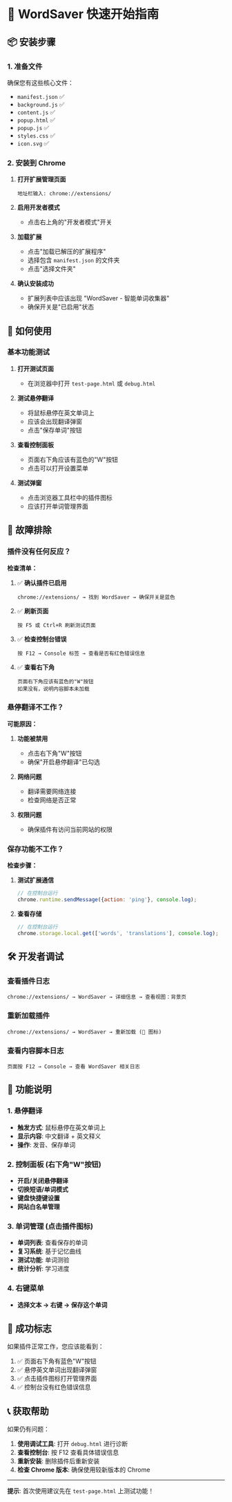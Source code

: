 # 🚀 WordSaver 快速开始指南

## 📦 安装步骤

### 1. 准备文件
确保您有这些核心文件：
- `manifest.json` ✅
- `background.js` ✅  
- `content.js` ✅
- `popup.html` ✅
- `popup.js` ✅
- `styles.css` ✅
- `icon.svg` ✅

### 2. 安装到 Chrome

1. **打开扩展管理页面**
   ```
   地址栏输入: chrome://extensions/
   ```

2. **启用开发者模式**
   - 点击右上角的"开发者模式"开关

3. **加载扩展**
   - 点击"加载已解压的扩展程序"
   - 选择包含 `manifest.json` 的文件夹
   - 点击"选择文件夹"

4. **确认安装成功**
   - 扩展列表中应该出现 "WordSaver - 智能单词收集器"
   - 确保开关是"已启用"状态

## 🎯 如何使用

### 基本功能测试

1. **打开测试页面**
   - 在浏览器中打开 `test-page.html` 或 `debug.html`

2. **测试悬停翻译**
   - 将鼠标悬停在英文单词上
   - 应该会出现翻译弹窗
   - 点击"保存单词"按钮

3. **查看控制面板**
   - 页面右下角应该有蓝色的"W"按钮
   - 点击可以打开设置菜单

4. **测试弹窗**
   - 点击浏览器工具栏中的插件图标
   - 应该打开单词管理界面

## 🔧 故障排除

### 插件没有任何反应？

**检查清单：**

1. ✅ **确认插件已启用**
   ```
   chrome://extensions/ → 找到 WordSaver → 确保开关是蓝色
   ```

2. ✅ **刷新页面**
   ```
   按 F5 或 Ctrl+R 刷新测试页面
   ```

3. ✅ **检查控制台错误**
   ```
   按 F12 → Console 标签 → 查看是否有红色错误信息
   ```

4. ✅ **查看右下角**
   ```
   页面右下角应该有蓝色的"W"按钮
   如果没有，说明内容脚本未加载
   ```

### 悬停翻译不工作？

**可能原因：**

1. **功能被禁用**
   - 点击右下角"W"按钮
   - 确保"开启悬停翻译"已勾选

2. **网络问题**
   - 翻译需要网络连接
   - 检查网络是否正常

3. **权限问题**
   - 确保插件有访问当前网站的权限

### 保存功能不工作？

**检查步骤：**

1. **测试扩展通信**
   ```javascript
   // 在控制台运行
   chrome.runtime.sendMessage({action: 'ping'}, console.log);
   ```

2. **查看存储**
   ```javascript
   // 在控制台运行
   chrome.storage.local.get(['words', 'translations'], console.log);
   ```

## 🛠️ 开发者调试

### 查看插件日志
```
chrome://extensions/ → WordSaver → 详细信息 → 查看视图：背景页
```

### 重新加载插件
```
chrome://extensions/ → WordSaver → 重新加载 (🔄 图标)
```

### 查看内容脚本日志
```
页面按 F12 → Console → 查看 WordSaver 相关日志
```

## 📱 功能说明

### 1. 悬停翻译
- **触发方式**: 鼠标悬停在英文单词上
- **显示内容**: 中文翻译 + 英文释义
- **操作**: 发音、保存单词

### 2. 控制面板 (右下角"W"按钮)
- **开启/关闭悬停翻译**
- **切换短语/单词模式** 
- **键盘快捷键设置**
- **网站白名单管理**

### 3. 单词管理 (点击插件图标)
- **单词列表**: 查看保存的单词
- **复习系统**: 基于记忆曲线
- **测试功能**: 单词测验
- **统计分析**: 学习进度

### 4. 右键菜单
- **选择文本 → 右键 → 保存这个单词**

## 🎉 成功标志

如果插件正常工作，您应该能看到：

1. ✅ 页面右下角有蓝色"W"按钮
2. ✅ 悬停英文单词出现翻译弹窗  
3. ✅ 点击插件图标打开管理界面
4. ✅ 控制台没有红色错误信息

## 📞 获取帮助

如果仍有问题：

1. **使用调试工具**: 打开 `debug.html` 进行诊断
2. **查看控制台**: 按 F12 查看具体错误信息
3. **重新安装**: 删除插件后重新安装
4. **检查 Chrome 版本**: 确保使用较新版本的 Chrome

---

**提示**: 首次使用建议先在 `test-page.html` 上测试功能！ 